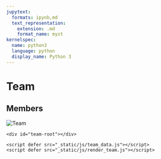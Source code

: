 ```yaml
---
jupytext:
  formats: ipynb,md
  text_representation:
    extension: .md
    format_name: myst
kernelspec:
  name: python3
  language: python
  display_name: Python 3
---
```


# Team

## Members

![Team](_static/images/the_team.jpeg)

```{raw} html
<div id="team-root"></div>

<script defer src="_static/js/team_data.js"></script>
<script defer src="_static/js/render_team.js"></script>
```